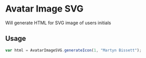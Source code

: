 # Avatar Image SVG

Will generate HTML for SVG image of users initials

## Usage

```javascript
var html = AvatarImageSVG.generateIcon(1, "Martyn Bissett");
```
